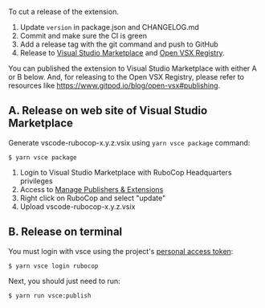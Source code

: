 To cut a release of the extension.

1. Update `version` in package.json and CHANGELOG.md
2. Commit and make sure the CI is green
3. Add a release tag with the git command and push to GitHub
4. Release to [Visual Studio Marketplace](https://marketplace.visualstudio.com/items?itemName=rubocop.vscode-rubocop)
and [Open VSX Registry](https://open-vsx.org/extension/rubocop/vscode-rubocop).

You can published the extension to Visual Studio Marketplace with either A or B below.
And, for releasing to the Open VSX Registry, please refer to resources like https://www.gitpod.io/blog/open-vsx#publishing.

## A. Release on web site of Visual Studio Marketplace

Generate vscode-rubocop-x.y.z.vsix using `yarn vsce package` command:

```console
$ yarn vsce package
```

1. Login to Visual Studio Marketplace with RuboCop Headquarters privileges
2. Access to [Manage Publishers & Extensions](https://marketplace.visualstudio.com/manage)
3. Right click on RuboCop and select "update"
4. Upload vscode-rubocop-x.y.z.vsix

## B. Release on terminal

You must login with vsce using the project's
[personal access token](https://code.visualstudio.com/api/working-with-extensions/publishing-extension#get-a-personal-access-token):

```console
$ yarn vsce login rubocop
```

Next, you should just need to run:

```console
$ yarn run vsce:publish
```
